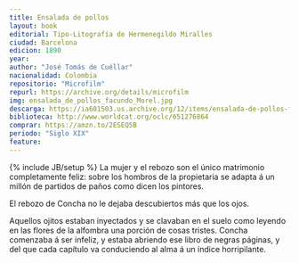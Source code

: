 ```yaml
---
title: Ensalada de pollos
layout: book
editorial: Tipo-Litografía de Hermenegildo Miralles
ciudad: Barcelona
edicion: 1890
year: 
author: "José Tomás de Cuéllar"
nacionalidad: Colombia
repositorio: "Microfilm"
repurl: https://archive.org/details/microfilm
img: ensalada_de_pollos_facundo_Morel.jpg
descarga: https://ia601503.us.archive.org/12/items/ensalada-de-pollos-facundo/Ensalada%20de%20pollos%20-%20Facundo.pdf
biblioteca: http://www.worldcat.org/oclc/651276864
comprar: https://amzn.to/2ESEQ5B
periodo: "Siglo XIX"
feature: 
---
```

{% include JB/setup %}
La mujer y el rebozo son el único matrimonio completamente feliz: sobre los hombros de la propietaria se adapta á un millón de partidos de paños como dicen los pintores.
 
El rebozo de Concha no le dejaba descubiertos más que los ojos. 
 
Aquellos ojitos estaban inyectados y se clavaban en el suelo como leyendo en las flores de la alfombra una porción de cosas tristes. Concha comenzaba á ser infeliz, y estaba abriendo ese libro de negras páginas, y del que cada capítulo va conduciendo al alma á un índice horripilante.
